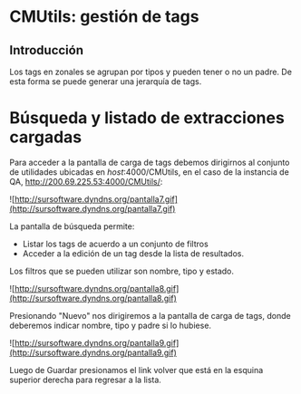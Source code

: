 # CMUtils: gestión de tags #

## Introducción ##

Los tags en zonales se agrupan por tipos y pueden tener o no un padre. De esta forma se puede generar una jerarquía de tags.

# Búsqueda y listado de extracciones cargadas #

Para acceder a la pantalla de carga de tags debemos dirigirnos al conjunto de utilidades ubicadas en _host_:4000/CMUtils, en el caso de la instancia de QA, http://200.69.225.53:4000/CMUtils/:

![http://sursoftware.dyndns.org/pantalla7.gif](http://sursoftware.dyndns.org/pantalla7.gif)

La pantalla de búsqueda permite:
  * Listar los tags de acuerdo a un conjunto de filtros
  * Acceder a la edición de un tag desde la lista de resultados.

Los filtros que se pueden utilizar son nombre, tipo y estado.

![http://sursoftware.dyndns.org/pantalla8.gif](http://sursoftware.dyndns.org/pantalla8.gif)

Presionando "Nuevo" nos dirigiremos a la pantalla de carga de tags, donde deberemos indicar nombre, tipo y padre si lo hubiese.

![http://sursoftware.dyndns.org/pantalla9.gif](http://sursoftware.dyndns.org/pantalla9.gif)

Luego de Guardar presionamos el link volver que está en la esquina superior derecha para regresar a la lista.